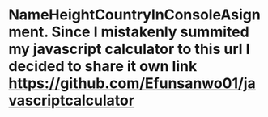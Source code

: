 # NameHeightCountryInConsoleAsignment. Since I mistakenly summited my javascript calculator to this url I decided to share it own link https://github.com/Efunsanwo01/javascriptcalculator
